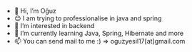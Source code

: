 - 👋 Hi, I’m Oğuz
- 😊 I am trying to professionalise in java and spring
- 👀 I’m interested in backend
- 🌱 I’m currently learning Java, Spring, Hibernate and more
- 📫 You can send mail to me :) => oguzyesil17[at]gmail.com

<!---
yesilOguz/yesilOguz is a ✨ special ✨ repository because its `README.md` (this file) appears on your GitHub profile.
You can click the Preview link to take a look at your changes.
--->
